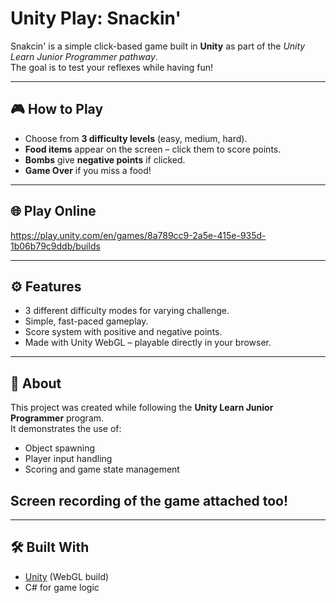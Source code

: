 # Unity Play: Snackin'  

Snakcin' is a simple click-based game built in **Unity** as part of the *Unity Learn Junior Programmer pathway*.  
The goal is to test your reflexes while having fun!

---

## 🎮 How to Play
- Choose from **3 difficulty levels** (easy, medium, hard).
- **Food items** appear on the screen – click them to score points.
- **Bombs** give **negative points** if clicked.
- **Game Over** if you miss a food!

---

## 🌐 Play Online
https://play.unity.com/en/games/8a789cc9-2a5e-415e-935d-1b06b79c9ddb/builds  

---

## ⚙️ Features
- 3 different difficulty modes for varying challenge.
- Simple, fast-paced gameplay.
- Score system with positive and negative points.
- Made with Unity WebGL – playable directly in your browser.

---

## 📌 About
This project was created while following the **Unity Learn Junior Programmer** program.  
It demonstrates the use of:
- Object spawning  
- Player input handling  
- Scoring and game state management

## Screen recording of the game attached too!

---

## 🛠️ Built With
- [Unity](https://unity.com/) (WebGL build)  
- C# for game logic  
